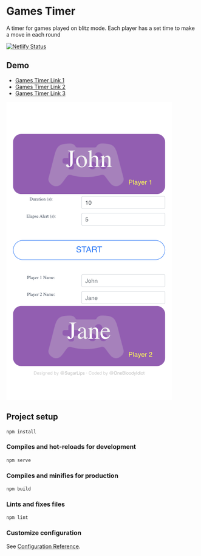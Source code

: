 # Games Timer
A timer for games played on blitz mode. Each player has a set time to make a move in each round

[![Netlify Status](https://api.netlify.com/api/v1/badges/05a7e0e3-f399-47cc-850e-228696f42241/deploy-status)](https://app.netlify.com/sites/mystifying-williams-688592/deploys)

## Demo
- [Games Timer Link 1](https://timer.acelords.space/)
- [Games Timer Link 2](https://games-timer.acelords.space/)
- [Games Timer Link 3](https://mystifying-williams-688592.netlify.app/)

![Screenshot1](screenshot1.png)

## Project setup
```
npm install
```

### Compiles and hot-reloads for development
```
npm serve
```

### Compiles and minifies for production
```
npm build
```

### Lints and fixes files
```
npm lint
```

### Customize configuration
See [Configuration Reference](https://cli.vuejs.org/config/).


